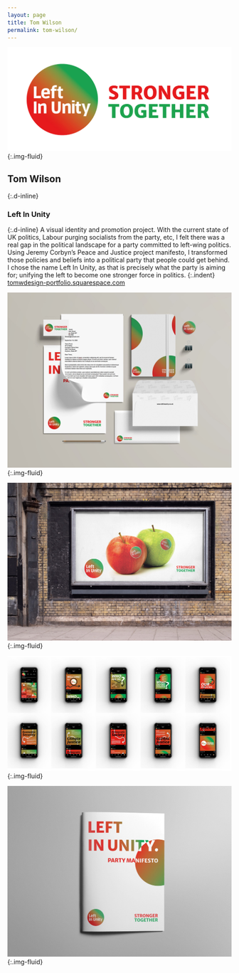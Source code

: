 ```yaml
---
layout: page
title: Tom Wilson
permalink: tom-wilson/
---
```

![Logo design featuring the wordmark, Left In Unity and the strapline, Stronger Together ](../images/tom_wilson_01.jpg "Logo design"){:.img-fluid}
## Tom Wilson
{:.d-inline}
### Left In Unity
{:.d-inline}
A visual identity and promotion project. With the current state of UK politics, Labour purging socialists from the party, etc, I felt there was a real gap in the political landscape for a party committed to left-wing politics. Using Jeremy Corbyn’s Peace and Justice project manifesto, I transformed those policies and beliefs into a political party that people could get behind. I chose the name Left In Unity, as that is precisely what the party is aiming for; unifying the left to become one stronger force in politics.
{:.indent}
[tomwdesign-portfolio.squarespace.com](https://tomwdesign-portfolio.squarespace.com)

![Mock-up visual identity applied to a variety of stationary items](../images/tom_wilson_02.jpg "Stationary mock-up"){:.img-fluid}

![Mock-up photograph of billboard advertisement](../images/tom_wilson_03.jpg "Billboard advertisement"){:.img-fluid}

![Mock-up of social media graphics on mobile screens](../images/tom_wilson_04.jpg "Social media content"){:.img-fluid}

![Mock-up of party manifesto booklet](../images/tom_wilson_05.jpg "Manifesto booklet"){:.img-fluid}
